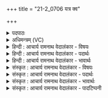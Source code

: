 +++
title = "21-2_0706 यत्र क्व"

+++
<details><summary>पदपाठः</summary>

य꣡त्र꣢꣯। क्व꣢। च꣣। ते। म꣡नः꣢꣯। द꣡क्ष꣢꣯म्। द꣣धसे। उ꣡त्त꣢꣯रम्। त꣡त्र꣢꣯। यो꣡नि꣢꣯म्। कृ꣣णवसे। ७०६।
</details>

<details><summary>अधिमन्त्रम् (VC)</summary>

- अग्निः
- भरद्वाजो बार्हस्पत्यः
- गायत्री
- षड्जः
</details>

<details><summary>हिन्दी : आचार्य रामनाथ वेदालंकार - विषयः</summary>

अगले मन्त्र में पुनः उसी विषय का वर्णन है।
</details>

<details><summary>हिन्दी : आचार्य रामनाथ वेदालंकार - पदार्थः</summary>

पदार्थान्वयभाषाः -  हे विद्यार्थिन्! (यत्र क्व च)जिस किसी भी विज्ञान में(ते मनः)तेरा मन है,अर्थात् तेरी रुचि है,उसमें(उत्तरम्)अधिकाधिक(दक्षम्)बल को,निपुणता को(दधसे)धारण कर और(तत्र)उस विज्ञान में(योनिम्)घर(कृणवसे)कर ले,अर्थात् उस विद्या में पारंगत हो जा ॥२॥
</details>

<details><summary>हिन्दी : आचार्य रामनाथ वेदालंकार - भावार्थः</summary>

भावार्थभाषाः -  जिन भी विद्याओं में शिष्यों की रुचि तथा ग्रहणशक्ति हो,उन विद्याओं में गुरुजन उन्हें निष्णात करें ॥२॥
</details>

<details><summary>संस्कृत : आचार्य रामनाथ वेदालंकार - विषयः</summary>

पुनरपि तमेव विषयमाह।
</details>

<details><summary>संस्कृत : आचार्य रामनाथ वेदालंकार - पदार्थः</summary>

पदार्थान्वयभाषाः -  हे विद्यार्थिन्! (यत्र क्व च)यत्र कुत्रापि,यस्मिन् कस्मिन्नपि विज्ञाने(ते मनः)तव चित्तम्,अस्ति,तत्र(उत्तरम्)अधिकतरम्(दक्षम्)बलम्,नैपुण्यम्(दधसे)धत्स्व। अपि च(तत्र)तस्मिन् विज्ञाने(योनिम्)गृहम्(कृणवसे)कुरुष्व,तस्यां विद्यायां पारंगतो भवेत्यर्थः ॥२॥
</details>

<details><summary>संस्कृत : आचार्य रामनाथ वेदालंकार - भावार्थः</summary>

भावार्थभाषाः -  यास्वपि विद्यासु शिष्याणां रुचिर्ग्रहणशक्तिश्च भवेत्,तासु विद्यासु ते गुरुभिर्निष्णाताः कार्याः ॥२॥४
</details>

<details><summary>संस्कृत : आचार्य रामनाथ वेदालंकार - पादटिप्पनी</summary>

टिप्पणी:   ३. ऋ० ६।१६।१७, ‘तत्रा॒ सदः॑ कृणवसे’ इति तृतीयः पादः। ४. ऋग्भाष्ये दयानन्दर्षिर्मन्त्रमिमं विद्वत्पक्षे व्याख्यातवान्।
</details>